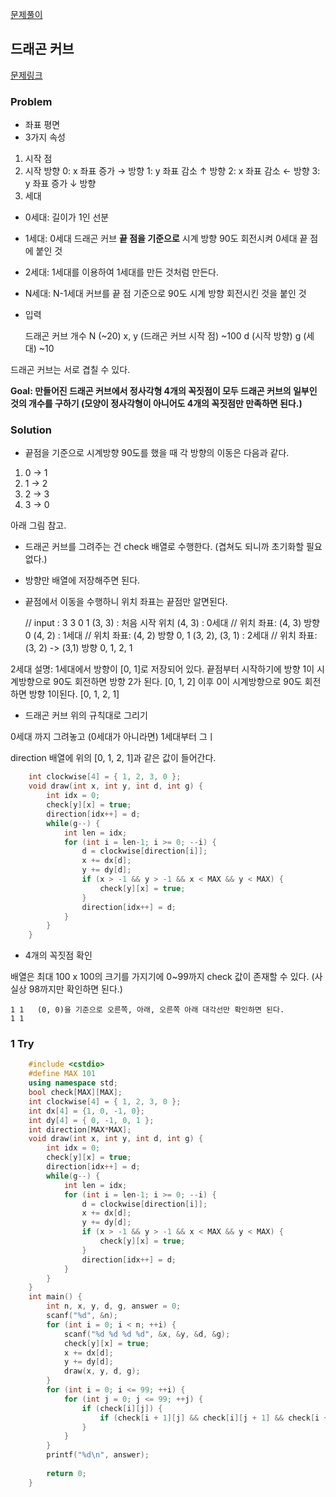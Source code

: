 [문제풀이](https://www.notion.so/doyuni/15685-eda2e5465ccc4822b11ac58a03c1bac0)
## 드래곤 커브

[문제링크](https://www.acmicpc.net/problem/15685)

### Problem

- 좌표 평면
- 3가지 속성
1. 시작 점
2. 시작 방향
0:  x 좌표 증가 → 방향
1:  y 좌표 감소  ↑ 방향
2:  x 좌표 감소 ← 방향
3:  y 좌표 증가  ↓ 방향
3. 세대
- 0세대: 길이가 1인 선분
- 1세대: 0세대 드래곤 커브 **끝 점을 기준으로** 시계 방향 90도 회전시켜 0세대 끝 점에 붙인 것
- 2세대: 1세대를 이용하여 1세대를 만든 것처럼 만든다.
- N세대: N-1세대 커브를 끝 점 기준으로 90도 시계 방향 회전시킨 것을 붙인 것
- 입력

    드래곤 커브 개수 N (~20)
    x, y (드래곤 커브 시작 점) ~100
    d (시작 방향)
    g (세대) ~10

드래곤 커브는 서로 겹칠 수 있다.

**Goal: 만들어진 드래곤 커브에서 정사각형 4개의 꼭짓점이 모두 드래곤 커브의 일부인 것의 개수를 구하기 (모양이 정사각형이 아니어도 4개의 꼭짓점만 만족하면 된다.)**

### Solution

- 끝점을 기준으로 시계방향 90도를 했을 때 각 방향의 이동은 다음과 같다.
1. 0 → 1
2. 1 → 2
3. 2 → 3
4. 3 → 0

아래 그림 참고.

[](https://www.notion.so/eda2e5465ccc4822b11ac58a03c1bac0#2af66f554bc84b4794e72812ac9b0142)

- 드래곤 커브를 그려주는 건 check 배열로 수행한다. 
(겹쳐도 되니까 초기화할 필요 없다.)
- 방향만 배열에 저장해주면 된다.
- 끝점에서 이동을 수행하니 위치 좌표는 끝점만 알면된다.

    // input : 3 3 0 1
    (3, 3) : 처음 시작 위치
    (4, 3) : 0세대 // 위치 좌표: (4, 3) 방향 0
    (4, 2) : 1세대 // 위치 좌표: (4, 2) 방향 0, 1
    (3, 2), (3, 1) : 2세대 // 위치 좌표: (3, 2) -> (3,1) 방향 0, 1, 2, 1

2세대 설명: 1세대에서 방향이 [0, 1]로 저장되어 있다. 끝점부터 시작하기에 방향 1이 시계방향으로 90도 회전하면 방향 2가 된다. [0, 1, 2]
이후 0이 시계방향으로 90도 회전하면 방향 1이된다. [0, 1, 2, 1]

- 드래곤 커브 위의 규칙대로 그리기

0세대 까지 그려놓고 (0세대가 아니라면) 1세대부터 그ㅣ

direction 배열에 위의 [0, 1, 2, 1]과 같은 값이 들어간다.
```c++
    int clockwise[4] = { 1, 2, 3, 0 };
    void draw(int x, int y, int d, int g) {
    	int idx = 0;
    	check[y][x] = true;
    	direction[idx++] = d;
    	while(g--) {
    		int len = idx;
    		for (int i = len-1; i >= 0; --i) {
    			d = clockwise[direction[i]];
    			x += dx[d];
    			y += dy[d];
    			if (x > -1 && y > -1 && x < MAX && y < MAX) {
    				check[y][x] = true;
    			}
    			direction[idx++] = d;	
    		}
    	}
    }
```
- 4개의 꼭짓점 확인

배열은 최대 100 x 100의 크기를 가지기에 0~99까지 check 값이 존재할 수 있다. (사실상 98까지만 확인하면 된다.)

    1 1   (0, 0)을 기준으로 오른쪽, 아래, 오른쪽 아래 대각선만 확인하면 된다.
    1 1

### 1 Try
```c++
    #include <cstdio>
    #define MAX 101
    using namespace std;
    bool check[MAX][MAX];
    int clockwise[4] = { 1, 2, 3, 0 };
    int dx[4] = {1, 0, -1, 0};
    int dy[4] = { 0, -1, 0, 1 };
    int direction[MAX*MAX];
    void draw(int x, int y, int d, int g) {
    	int idx = 0;
    	check[y][x] = true;
    	direction[idx++] = d;
    	while(g--) {
    		int len = idx;
    		for (int i = len-1; i >= 0; --i) {
    			d = clockwise[direction[i]];
    			x += dx[d];
    			y += dy[d];
    			if (x > -1 && y > -1 && x < MAX && y < MAX) {
    				check[y][x] = true;
    			}
    			direction[idx++] = d;	
    		}
    	}
    }
    int main() {
    	int n, x, y, d, g, answer = 0;
    	scanf("%d", &n);
    	for (int i = 0; i < n; ++i) {
    		scanf("%d %d %d %d", &x, &y, &d, &g);
    		check[y][x] = true;
    		x += dx[d];
    		y += dy[d];
    		draw(x, y, d, g);
    	}
    	for (int i = 0; i <= 99; ++i) {
    		for (int j = 0; j <= 99; ++j) {
    			if (check[i][j]) {
    				if (check[i + 1][j] && check[i][j + 1] && check[i + 1][j + 1]) answer++;
    			}
    		}
    	}
    	printf("%d\n", answer);
    	
    	return 0;
    }
 ```
